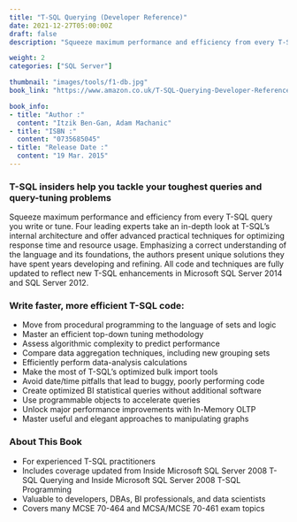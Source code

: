 ```yaml
---
title: "T-SQL Querying (Developer Reference)"
date: 2021-12-27T05:00:00Z
draft: false
description: "Squeeze maximum performance and efficiency from every T-SQL query you write or tune. Four leading experts take an in-depth look at T-SQL’s internal architecture and offer advanced practical techniques for optimizing response time and resource usage."

weight: 2
categories: ["SQL Server"]

thumbnail: "images/tools/f1-db.jpg"
book_link: "https://www.amazon.co.uk/T-SQL-Querying-Developer-Reference-Paperback/dp/0735685045/ref=sr_1_1?dchild=1&keywords=T-SQL+Querying&qid=1633858162&qsid=258-5717528-6898663&s=books&sr=1-1&sres=0735685045%2C1789348811%2CB011DAKCMQ%2C0735626030%2CB015X365KC%2CB002A7QBHW%2C0735623139%2CB00NBMFE32%2CB0012L0XM6%2C8375410543%2C150930200X%2C8375411582%2CB087QS91ZD%2C0135861446%2CB00JDMQIZW%2C1484255895&srpt=ABIS_BOOK"

book_info:
- title: "Author :"
  content: "Itzik Ben-Gan, Adam Machanic"  
- title: "ISBN :"
  content: "0735685045"
- title: "Release Date :"
  content: "19 Mar. 2015"
---
```


### T-SQL insiders help you tackle your toughest queries and query-tuning problems

Squeeze maximum performance and efficiency from every T-SQL query you write or tune. Four leading experts take an in-depth look at T-SQL’s internal architecture and offer advanced practical techniques for optimizing response time and resource usage. Emphasizing a correct understanding of the language and its foundations, the authors present unique solutions they have spent years developing and refining. All code and techniques are fully updated to reflect new T-SQL enhancements in Microsoft SQL Server 2014 and SQL Server 2012.

### Write faster, more efficient T-SQL code:

- Move from procedural programming to the language of sets and logic
- Master an efficient top-down tuning methodology
- Assess algorithmic complexity to predict performance
- Compare data aggregation techniques, including new grouping sets
- Efficiently perform data-analysis calculations
- Make the most of T-SQL’s optimized bulk import tools
- Avoid date/time pitfalls that lead to buggy, poorly performing code
- Create optimized BI statistical queries without additional software
- Use programmable objects to accelerate queries
- Unlock major performance improvements with In-Memory OLTP
- Master useful and elegant approaches to manipulating graphs


### About This Book

- For experienced T-SQL practitioners
- Includes coverage updated from Inside Microsoft SQL Server 2008 T-SQL Querying and Inside Microsoft SQL Server 2008 T-SQL Programming
- Valuable to developers, DBAs, BI professionals, and data scientists
- Covers many MCSE 70-464 and MCSA/MCSE 70-461 exam topics

